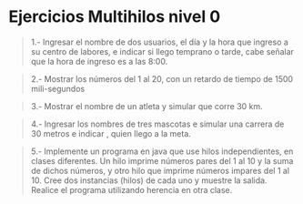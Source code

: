 # Ejercicios Multihilos nivel 0

>1.- Ingresar el nombre de dos usuarios, el día y la hora que ingreso a su centro de labores, e indicar si llego temprano o tarde, cabe señalar que la hora de ingreso es a las 8:00.

>2.- Mostrar los números del 1 al 20, con un retardo de tiempo de 1500 mili-segundos

>3.- Mostrar el nombre de un atleta y simular que corre 30 km.

>4.- Ingresar los nombres de tres mascotas e simular una carrera de 30 metros e indicar , quien llego a la meta.

>5.- Implemente un programa en java que use hilos independientes, en clases diferentes. Un hilo imprime números pares del 1 al 10 y la suma de dichos números, y otro hilo que imprime números impares del 1 al 10. Cree dos instancias (hilos) de cada uno y muestre la salida. Realice el programa utilizando herencia en otra clase.
